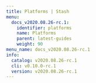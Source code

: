 ```yaml
---
title: Platforms | Stash
menu:
  docs_v2020.08.26-rc.1:
    identifier: platforms
    name: Platforms
    parent: latest-guides
    weight: 90
menu_name: docs_v2020.08.26-rc.1
info:
  catalog: v2020.08.26-rc.1
  cli: v0.10.0-rc.1
  version: v2020.08.26-rc.1
---
```


